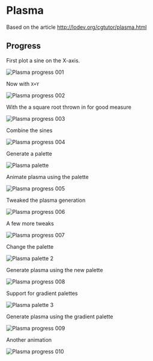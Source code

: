 # Plasma

Based on the article <http://lodev.org/cgtutor/plasma.html>

## Progress

First plot a sine on the X-axis.

![Plasma progress 001](http://assets.c7.se/skitch/plasma_progress_001-20150118-143315.png)

Now with `X+Y`

![Plasma progress 002](http://assets.c7.se/skitch/plasma_progress_002-20150118-143808.png)

With the a square root thrown in for good measure

![Plasma progress 003](http://assets.c7.se/skitch/plasma_progress_003-20150118-145540.png)

Combine the sines

![Plasma progress 004](http://assets.c7.se/skitch/plasma_progress_004-20150118-150354.png)

Generate a palette

![Plasma palette](http://assets.c7.se/viz/plasma-palette.png)

Animate plasma using the palette

![Plasma progress 005](http://assets.c7.se/viz/plasma-progress-005.gif)

Tweaked the plasma generation

![Plasma progress 006](http://assets.c7.se/skitch/plasma_progress_006-20150118-175223.png)

A few more tweaks

![Plasma progress 007](http://assets.c7.se/skitch/plasma_progress_007-20150118-183534.png)

Change the palette

![Plasma palette 2](http://assets.c7.se/viz/plasma-palette-2.png)

Generate plasma using the new palette

![Plasma progress 008](http://assets.c7.se/skitch/plasma_progress_008-20150118-204536.png)

Support for gradient palettes

![Plasma palette 3](http://assets.c7.se/viz/plasma-palette-3.png)

Generate plasma using the gradient palette

![Plasma progress 009](http://assets.c7.se/skitch/plasma_progress_009-20150118-212046.png)

Another animation

![Plasma progress 010](http://assets.c7.se/viz/plasma-progress-010.gif)
